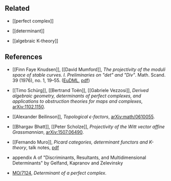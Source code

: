 ## Related

* [[perfect complex]]

* [[determinant]]

* [[algebraic K-theory]]

## References

* [[Finn Faye Knudsen]], [[David Mumford]], _The projectivity of the moduli space of stable curves. I. Preliminaries on "det" and "Div"_. Math. Scand. 39 (1976), no. 1, 19–55. ([EuDML](https://eudml.org/doc/166481), [pdf](http://www.mscand.dk/article/download/11642/9658))

* [[Timo Schürg]], [[Bertrand Toën]], [[Gabriele Vezzosi]], _Derived algebraic geometry, determinants of perfect complexes, and  applications to obstruction theories for maps and complexes_, [arXiv:1102.1150](http://arxiv.org/abs/1102.1150v4).

* [[Alexander Beilinson]], _Topological $\epsilon$-factors_, [arXiv:math/0610055](http://arxiv.org/abs/math/0610055).

* [[Bhargav Bhatt]], [[Peter Scholze]], _Projectivity of the Witt vector affine Grassmannian_, [arXiv:1507.06490](http://arxiv.org/abs/1507.06490).

* [[Fernando Muro]], _Picard categories, determinant functors and K-theory_, talk notes, [pdf](http://personal.us.es/fmuro/splitbeamer.pdf)

* appendix A of "Discriminants, Resultants, and Multidimensional Determinants" by Gelfand, Kapranov and Zelevinsky

* [MO/7124](http://mathoverflow.net/questions/7124/determinant-of-a-perfect-complex), _Determinant of a perfect complex_.